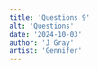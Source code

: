 ```yaml
---
title: 'Questions 9'
alt: 'Questions'
date: '2024-10-03'
author: 'J Gray'
artist: 'Gennifer'
---
```

